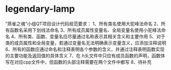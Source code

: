 # legendary-lamp
”燕雀之魂“小组QT项目设计代码规范要求：
1、所有类名使用大驼峰法命名
2、所有函数名采用下划线法命名
3、所有成员属性变量名、全局变量名使用小驼峰法命名
4、所有类、函数、变量名应尽量通过名称表示其相关含义和主要作用
5、对于类的成员属性和全局变量，若通过变量名无法明确表示变量含义，应添加注释说明
6、所有的函数应通过命名和注释表明各个参数的含义，并通过注释表明函数实现的主要功能及返回值的具体含义
7、在.h头文件中只应有成员函数的声明，函数体写在对应cpp文件中，但函数的头部注释需要在两个文件中都写
8、待补充
